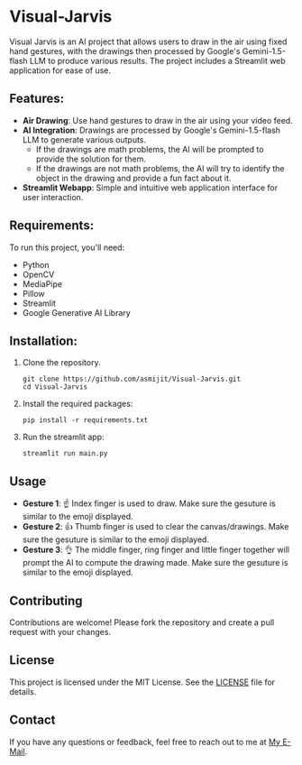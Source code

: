 # Visual-Jarvis

Visual Jarvis is an AI project that allows users to draw in the air using fixed hand gestures, with the drawings then processed by Google's Gemini-1.5-flash LLM to produce various results. The project includes a Streamlit web application for ease of use.

## Features:
* **Air Drawing**: Use hand gestures to draw in the air using your video feed.
* **AI Integration**: Drawings are processed by Google's Gemini-1.5-flash LLM to generate various outputs.
    * If the drawings are math problems, the AI will be prompted to provide the solution for them.
    * If the drawings are not math problems, the AI will try to identify the object in the drawing and provide a fun fact about it.
* **Streamlit Webapp**: Simple and intuitive web application interface for user interaction.

## Requirements:
To run this project, you'll need:
* Python
* OpenCV
* MediaPipe
* Pillow
* Streamlit
* Google Generative AI Library

## Installation:
1) Clone the repository.
   ```
   git clone https://github.com/asmijit/Visual-Jarvis.git
   cd Visual-Jarvis
   ```
2) Install the required packages:
   ```
   pip install -r requirements.txt
   ```
3) Run the streamlit app:
   ```
   streamlit run main.py
   ```
## Usage
* **Gesture 1**: ☝️ Index finger is used to draw. Make sure the gesuture is similar to the emoji displayed.
* **Gesture 2**: 👍 Thumb finger is used to clear the canvas/drawings. Make sure the gesuture is similar to the emoji displayed.
* **Gesture 3**: 👌 The middle finger, ring finger and little finger together will prompt the AI to compute the drawing made. Make sure the gesuture is similar to the emoji displayed.

## Contributing
Contributions are welcome! Please fork the repository and create a pull request with your changes.

## License
This project is licensed under the MIT License. See the [LICENSE](https://www.mit.edu/~amini/LICENSE.md) file for details.

## Contact
If you have any questions or feedback, feel free to reach out to me at [My E-Mail](asmijit756saha@gmail.com).
